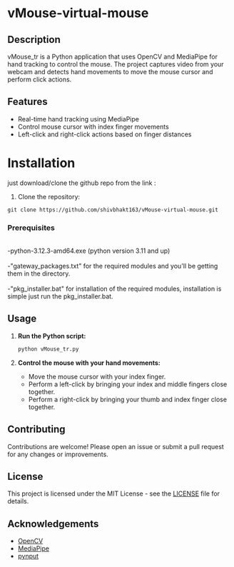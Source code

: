 # vMouse-virtual-mouse
## Description

vMouse_tr is a Python application that uses OpenCV and MediaPipe for hand tracking to control the mouse. The project captures video from your webcam and detects hand movements to move the mouse cursor and perform click actions.

## Features

- Real-time hand tracking using MediaPipe
- Control mouse cursor with index finger movements
- Left-click and right-click actions based on finger distances

<h1>Installation</h1>

just download/clone the github repo from the link : 
<ol>
    <li>Clone the repository:</li>
</ol>

<pre><code>git clone https://github.com/shivbhakt163/vMouse-virtual-mouse.git
</code></pre>


### Prerequisites
<br>
-python-3.12.3-amd64.exe (python version 3.11 and up)
</br>
<br>
-"gateway_packages.txt" for the required modules and you'll be getting them in the directory.
</br>
<br>
-"pkg_installer.bat" for installation of the required modules, installation is simple just run the pkg_installer.bat.
</br>

## Usage

1. **Run the Python script:**

    ```sh
    python vMouse_tr.py
    ```

2. **Control the mouse with your hand movements:**
    - Move the mouse cursor with your index finger.
    - Perform a left-click by bringing your index and middle fingers close together.
    - Perform a right-click by bringing your thumb and index finger close together.

## Contributing

Contributions are welcome! Please open an issue or submit a pull request for any changes or improvements.

## License

This project is licensed under the MIT License - see the [LICENSE](LICENSE) file for details.

## Acknowledgements

- [OpenCV](https://opencv.org/)
- [MediaPipe](https://mediapipe.dev/)
- [pynput](https://pypi.org/project/pynput/)

